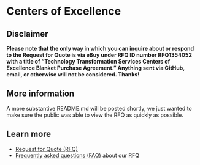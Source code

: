 # Centers of Excellence

## Disclaimer

**Please note that the only way in which you can inquire about or respond to the Request for Quote is via eBuy under RFQ ID number RFQ1354052 with a title of “Technology Transformation Services Centers of Excellence Blanket Purchase Agreement.” Anything sent via GitHub, email, or otherwise will not be considered. Thanks!**

## More information
A more substantive README.md will be posted shortly, we just wanted to make sure the public was able to view the RFQ as quickly as possible.

## Learn more

* [Request for Quote (RFQ)](RFQ.pdf)
* [Frequently asked questions (FAQ)](FAQ.md) about our RFQ
